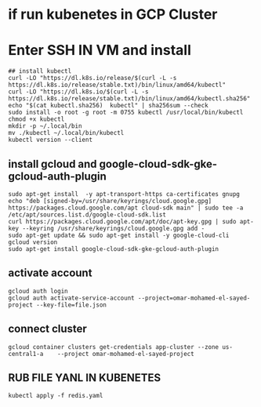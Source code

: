 
# if run kubenetes in GCP Cluster
# Enter SSH IN VM and install
```
## install kubectl
curl -LO "https://dl.k8s.io/release/$(curl -L -s https://dl.k8s.io/release/stable.txt)/bin/linux/amd64/kubectl"
curl -LO "https://dl.k8s.io/$(curl -L -s https://dl.k8s.io/release/stable.txt)/bin/linux/amd64/kubectl.sha256"
echo "$(cat kubectl.sha256)  kubectl" | sha256sum --check
sudo install -o root -g root -m 0755 kubectl /usr/local/bin/kubectl
chmod +x kubectl
mkdir -p ~/.local/bin
mv ./kubectl ~/.local/bin/kubectl
kubectl version --client
```

## install gcloud and google-cloud-sdk-gke-gcloud-auth-plugin
```
sudo apt-get install  -y apt-transport-https ca-certificates gnupg
echo "deb [signed-by=/usr/share/keyrings/cloud.google.gpg] https://packages.cloud.google.com/apt cloud-sdk main" | sudo tee -a /etc/apt/sources.list.d/google-cloud-sdk.list
curl https://packages.cloud.google.com/apt/doc/apt-key.gpg | sudo apt-key --keyring /usr/share/keyrings/cloud.google.gpg add -
sudo apt-get update && sudo apt-get install -y google-cloud-cli
gcloud version
sudo apt-get install google-cloud-sdk-gke-gcloud-auth-plugin
```
## activate account
```
gcloud auth login
gcloud auth activate-service-account --project=omar-mohamed-el-sayed-project --key-file=file.json

```
## connect cluster
```
gcloud container clusters get-credentials app-cluster --zone us-central1-a    --project omar-mohamed-el-sayed-project
```
## RUB FILE YANL IN KUBENETES 
```
kubectl apply -f redis.yaml

```
